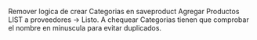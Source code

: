 Remover logica de crear Categorias en saveproduct
Agregar Productos LIST a proveedores -> Listo. A chequear
Categorias tienen que comprobar el nombre en minuscula para evitar duplicados.
